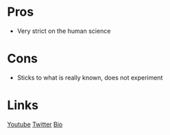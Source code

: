 # Pros
- Very strict on the human science

# Cons
- Sticks to what is really known, does not experiment

# Links
[Youtube](https://www.youtube.com/@NutritionMadeSimple)
[Twitter](https://twitter.com/NutritionMadeS3)
[Bio](https://www.truehealthinitiative.org/council_member/4125/)